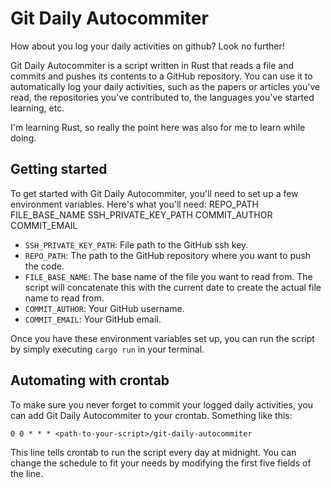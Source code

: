 # Git Daily Autocommiter
How about you log your daily activities on github? Look no further!

Git Daily Autocommiter is a script written in Rust that reads a file and commits and pushes its contents to a GitHub repository. You can use it to automatically log your daily activities, such as the papers or articles you've read, the repositories you've contributed to, the languages you've started learning, etc.

I'm learning Rust, so really the point here was also for me to learn while doing.

## Getting started
To get started with Git Daily Autocommiter, you'll need to set up a few environment variables. Here's what you'll need:
REPO_PATH
FILE_BASE_NAME
SSH_PRIVATE_KEY_PATH
COMMIT_AUTHOR
COMMIT_EMAIL
- `SSH_PRIVATE_KEY_PATH`: File path to the GitHub ssh key. 
- `REPO_PATH`: The path to the GitHub repository where you want to push the code.
- `FILE_BASE_NAME`: The base name of the file you want to read from. The script will concatenate this with the current date to create the actual file name to read from.
- `COMMIT_AUTHOR`: Your GitHub username.
- `COMMIT_EMAIL`: Your GitHub email.

Once you have these environment variables set up, you can run the script by simply executing `cargo run` in your terminal.

## Automating with crontab
To make sure you never forget to commit your logged daily activities, you can add Git Daily Autocommiter to your crontab. Something like this:

```
0 0 * * * <path-to-your-script>/git-daily-autocommiter
```

This line tells crontab to run the script every day at midnight. You can change the schedule to fit your needs by modifying the first five fields of the line.
